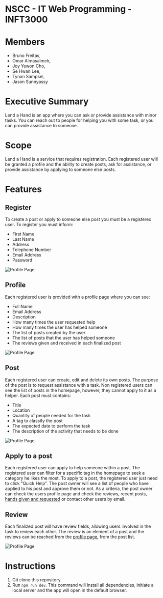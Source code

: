 # NSCC - IT Web Programming - INFT3000

# Members

- Bruno Freitas,
- Omar Almasalmeh,  
- Joy Yewon Cho,
- Se Hwan Lee,
- Tynan Sampsel,
- Jason Sunnyassy

# Executive Summary
Lend a Hand is an app where you can ask or provide assistance with minor tasks. You can reach out to people for helping you with some task, or you can provide assistance to someone. 

# Scope
Lend a Hand is a service that requires registration. Each registered user will be granted a profile and the ability to create posts, ask for assistance, or provide assistance by applying to someone else posts.

# Features

## Register
To create a post or apply to someone else post you must be a registered user. To register you must inform:
- First Name
- Last Name
- Address
- Telephone Number
- Email Address
- Password

![Profile Page](./FrontEnd/wireframes/register.png)

## Profile
Each registered user is provided with a profile page where you can see:
- Full Name
- Email Address
- Description
- How many times the user requested help
- How many times the user has helped someone
- The list of posts created by the user
- The list of posts that the user has helped someone
- The reviews given and received in each finalized post

 ![Profile Page](./FrontEnd/wireframes/profile.png)

 ## Post
 Each registered user can create, edit and delete its own posts. The purpose of the post is to request assistance with a task.
 Non registered users can see the list of posts in the homepage, however, they cannot apply to it as a helper.
 Each post must contains:
 - Title
 - Location
 - Quantity of people needed for the task
 - A tag to classify the post
 - The expected date to perform the task
 - The description of the activity that needs to be done

 ![Profile Page](./FrontEnd/wireframes/post.png)

 ## Apply to a post
 Each registered user can apply to help someone within a post. The registered user can filter for a specific tag in the homepage to seek a category he likes the most. To apply to a post, the registered user just need to click "Quick Help". The post owner will see a list of people who have applied to his post and approve them or not. As a criteria, the post owner can check the users profile page and check the reviews, recent posts, [hands given and requested](#profile) or contact other users by email.

 ## Review
Each finalized post will have review fields, allowing users involved in the task to review each other. The review is an element of a post and the reviews can be reached from the [profile page](#profile), from the post list.

![Profile Page](./FrontEnd/wireframes/reviews.png)

# Instructions

1. Git clone this repository.
2. Run `npm run dev`. This command will install all dependencies, initiate a local server and the app will open in the default browser.